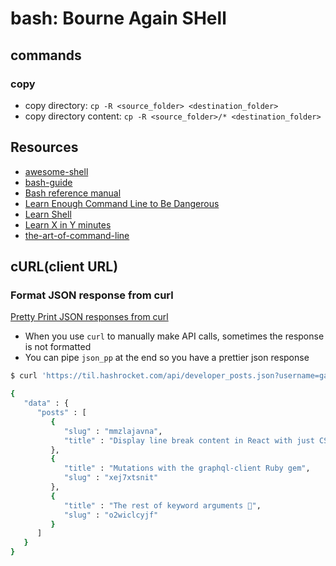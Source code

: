 # bash: Bourne Again SHell

## commands

### copy
- copy directory: `cp -R <source_folder> <destination_folder>`
- copy directory content: `cp -R <source_folder>/* <destination_folder>`

## Resources

- [awesome-shell](https://github.com/alebcay/awesome-shell)
- [bash-guide](https://github.com/Idnan/bash-guide)
- [Bash reference manual](https://www.gnu.org/savannah-checkouts/gnu/bash/manual/bash.html#Introduction)
- [Learn Enough Command Line to Be Dangerous](https://www.learnenough.com/command-line-tutorial/basics)
- [Learn Shell](https://www.learnshell.org/)
- [Learn X in Y minutes](https://learnxinyminutes.com/docs/bash/)
- [the-art-of-command-line](https://github.com/jlevy/the-art-of-command-line)

## cURL(client URL)

### Format JSON response from curl
[Pretty Print JSON responses from curl](https://til.hashrocket.com/posts/pgyjvtuwba-pretty-print-json-responses-from-curl)
- When you use `curl` to manually make API calls, sometimes the response is not formatted
- You can pipe `json_pp` at the end so you have a prettier json response
```bash
$ curl 'https://til.hashrocket.com/api/developer_posts.json?username=gabrielreis' | json_pp

{
   "data" : {
      "posts" : [
         {
            "slug" : "mmzlajavna",
            "title" : "Display line break content in React with just CSS"
         },
         {
            "title" : "Mutations with the graphql-client Ruby gem",
            "slug" : "xej7xtsnit"
         },
         {
            "title" : "The rest of keyword arguments 🍕",
            "slug" : "o2wiclcyjf"
         }
      ]
   }
}
```
